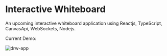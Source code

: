 # Interactive Whiteboard
An upcoming interactive whiteboard application using Reactjs, TypeScript, CanvasApi, WebSockets, Nodejs. 

Current Demo:

![drw-app](https://github.com/sarahishamsaied/interactive-whiteboard/assets/71923204/117855b9-3a13-4f85-9c91-ada21e56d5de)
